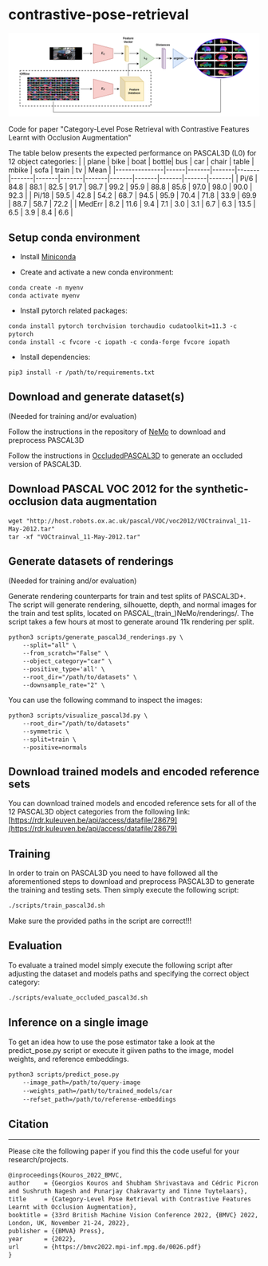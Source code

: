 # contrastive-pose-retrieval

![media/pose_estimation.png](media/pose_estimation.png)

Code for paper "Category-Level Pose Retrieval with Contrastive Features Learnt with Occlusion Augmentation"

The table below presents the expected performance on PASCAL3D (L0) for 12 object categories:
|   | plane | bike  | boat  | bottle| bus   |   car | chair | table | mbike | sofa  | train | tv    | Mean  |
|---------------|------|-------|-------|-------|-------|-------|-------|-------|-------|-------|-------|-------|-------|
| Pi/6          | 84.8 | 88.1  |  82.5 |  91.7 |  98.7 |  99.2 |  95.9 |  88.8 |  85.6 |  97.0 |  98.0 |  90.0 |  92.3 |
| Pi/18         | 59.5 | 42.8  |  54.2 |  68.7 |  94.5 |  95.9 |  70.4 |  71.8 |  33.9 |  69.9 |  88.7 |  58.7 |  72.2 |
| MedErr        | 8.2  | 11.6  |   9.4 |   7.1 |   3.0 |   3.1 |   6.7 |   6.3 |  13.5 |  6.5  |  3.9  |   8.4 |  6.6  |

## Setup conda environment

- Install [Miniconda](https://docs.conda.io/projects/conda/en/latest/user-guide/install/linux.html)

- Create and activate a new conda environment:
```shell
conda create -n myenv
conda activate myenv
```

- Install pytorch related packages:
```shell
conda install pytorch torchvision torchaudio cudatoolkit=11.3 -c pytorch
conda install -c fvcore -c iopath -c conda-forge fvcore iopath
```

- Install dependencies:
```shell
pip3 install -r /path/to/requirements.txt
```

## Download and generate dataset(s)

(Needed for training and/or evaluation)

Follow the instructions in the repository of [NeMo](https://github.com/Angtian/NeMo/blob/main/README.md) to download and preprocess PASCAL3D

Follow the instructions in [OccludedPASCAL3D](https://github.com/Angtian/OccludedPASCAL3D) to generate an occluded version of PASCAL3D.

## Download PASCAL VOC 2012 for the synthetic-occlusion data augmentation
```shell
wget "http://host.robots.ox.ac.uk/pascal/VOC/voc2012/VOCtrainval_11-May-2012.tar"
tar -xf "VOCtrainval_11-May-2012.tar"
```

## Generate datasets of renderings
(Needed for training and/or evaluation)

Generate rendering counterparts for train and test splits of PASCAL3D+.
The script will generate rendering, silhouette, depth, and normal images for the
train and test splits, located on PASCAL_(train_)NeMo/renderings/. The script
takes a few hours at most to generate around 11k rendering per split.
```shell
python3 scripts/generate_pascal3d_renderings.py \
    --split="all" \
    --from_scratch="False" \
    --object_category="car" \
    --positive_type='all' \
    --root_dir="/path/to/datasets" \
    --downsample_rate="2" \
```
You can use the following command to inspect the images:
```shell
python3 scripts/visualize_pascal3d.py \
    --root_dir="/path/to/datasets"
    --symmetric \
    --split=train \
    --positive=normals
```

## Download trained models and encoded reference sets
You can download trained models and encoded reference sets for all of the 12 PASCAL3D object categories
from the following link: [https://rdr.kuleuven.be/api/access/datafile/28679](https://rdr.kuleuven.be/api/access/datafile/28679)


## Training
In order to train on PASCAL3D you need to have followed all the aforementioned steps to download and preprocess PASCAL3D to generate the training and testing sets. Then simply execute the following script:
```bash
./scripts/train_pascal3d.sh
```
Make sure the provided paths in the script are correct!!!

## Evaluation
To evaluate a trained model simply execute the following script after adjusting the dataset and models paths and specifying the correct object category:
```bash
./scripts/evaluate_occluded_pascal3d.sh
```

## Inference on a single image
To get an idea how to use the pose estimator take a look at the predict_pose.py script or execute it giiven paths to the image, model weights, and reference embeddings.
```bash
python3 scripts/predict_pose.py
    --image_path=/path/to/query-image
    --weights_path=/path/to/trained_models/car
    --refset_path=/path/to/referense-embeddings
```


## Citation
---
Please cite the following paper if you find this the code useful for your research/projects.

```
@inproceedings{Kouros_2022_BMVC,
author    = {Georgios Kouros and Shubham Shrivastava and Cédric Picron and Sushruth Nagesh and Punarjay Chakravarty and Tinne Tuytelaars},
title     = {Category-Level Pose Retrieval with Contrastive Features Learnt with Occlusion Augmentation},
booktitle = {33rd British Machine Vision Conference 2022, {BMVC} 2022, London, UK, November 21-24, 2022},
publisher = {{BMVA} Press},
year      = {2022},
url       = {https://bmvc2022.mpi-inf.mpg.de/0026.pdf}
}
```
